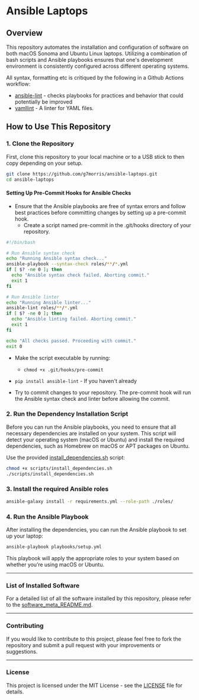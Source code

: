 # Ansible Laptops

## Overview

This repository automates the installation and configuration of software on both macOS Sonoma and Ubuntu Linux laptops. Utilizing a combination of bash scripts and Ansible playbooks ensures that one's development environment is consistently configured across different operating systems.

All syntax, formatting etc is critiqued by the following in a Github Actions workflow:
* [ansible-lint](https://github.com/ansible/ansible-lint) - checks playbooks for practices and behavior that could potentially be improved
* [yamllint](https://github.com/adrienverge/yamllint) - A linter for YAML files.

## How to Use This Repository

### 1. Clone the Repository

First, clone this repository to your local machine or to a USB stick to then copy depending on your setup.

```bash
git clone https://github.com/g7morris/ansible-laptops.git
cd ansible-laptops
```

#### Setting Up Pre-Commit Hooks for Ansible Checks

* Ensure that the Ansible playbooks are free of syntax errors and follow best practices before committing changes by setting up a pre-commit hook.
  * Create a script named pre-commit in the .git/hooks directory of your repository.

```bash
#!/bin/bash

# Run Ansible syntax check
echo "Running Ansible syntax check..."
ansible-playbook --syntax-check roles/**/*.yml
if [ $? -ne 0 ]; then
  echo "Ansible syntax check failed. Aborting commit."
  exit 1
fi

# Run Ansible linter
echo "Running Ansible linter..."
ansible-lint roles/**/*.yml
if [ $? -ne 0 ]; then
  echo "Ansible linting failed. Aborting commit."
  exit 1
fi

echo "All checks passed. Proceeding with commit."
exit 0
```

* Make the script executable by running:
  * `chmod +x .git/hooks/pre-commit`

* `pip install ansible-lint` - If you haven't already

 * Try to commit changes to your repository. The pre-commit hook will run the Ansible syntax check and linter before allowing the commit.


### 2. Run the Dependency Installation Script

Before you can run the Ansible playbooks, you need to ensure that all necessary dependencies are installed on your system. This script will detect your operating system (macOS or Ubuntu) and install the required dependencies, such as Homebrew on macOS or APT packages on Ubuntu.

Use the provided [install_dependencies.sh](scripts/install_dependencies.sh) script:

```bash
chmod +x scripts/install_dependencies.sh
./scripts/install_dependencies.sh
```

### 3. Install the required Ansible roles

```bash
ansible-galaxy install -r requirements.yml --role-path ./roles/
```

### 4. Run the Ansible Playbook

After installing the dependencies, you can run the Ansible playbook to set up your laptop:

```bash
ansible-playbook playbooks/setup.yml
```

This playbook will apply the appropriate roles to your system based on whether you’re using macOS or Ubuntu.

---

### List of Installed Software

For a detailed list of all the software installed by this repository, please refer to the [software_meta_README.md](docs/software_meta_README.md).

---

### Contributing

If you would like to contribute to this project, please feel free to fork the repository and submit a pull request with your improvements or suggestions.

---

### License

This project is licensed under the MIT License - see the [LICENSE](LICENSE) file for details.

